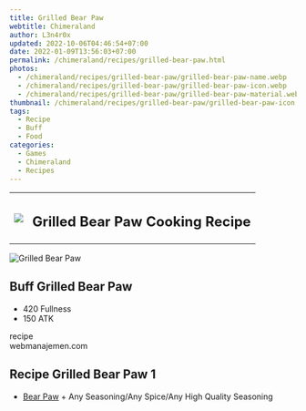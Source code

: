 ```yaml
---
title: Grilled Bear Paw
webtitle: Chimeraland
author: L3n4r0x
updated: 2022-10-06T04:46:54+07:00
date: 2022-01-09T13:56:03+07:00
permalink: /chimeraland/recipes/grilled-bear-paw.html
photos:
  - /chimeraland/recipes/grilled-bear-paw/grilled-bear-paw-name.webp
  - /chimeraland/recipes/grilled-bear-paw/grilled-bear-paw-icon.webp
  - /chimeraland/recipes/grilled-bear-paw/grilled-bear-paw-material.webp
thumbnail: /chimeraland/recipes/grilled-bear-paw/grilled-bear-paw-icon.webp
tags:
  - Recipe
  - Buff
  - Food
categories:
  - Games
  - Chimeraland
  - Recipes
---
```


<section id="bootstrap-wrapper"><link rel="stylesheet" href="https://cdn.statically.io/gh/dimaslanjaka/Web-Manajemen/40ac3225/css/bootstrap-4.5-wrapper.css"/><div class="row mb-2"><div class="col-md-12 mb-2"><table class="table" id="post-info"><tbody><tr><td><img class="d-inline-block me-2" src="/chimeraland/recipes/grilled-bear-paw/grilled-bear-paw-icon.webp" width="auto" height="auto"/></td><td><h1 class="fs-5">Grilled Bear Paw Cooking Recipe</h1></td></tr></tbody></table></div></div><div class="card mb-2"><div class="row g-0"><div class="col-sm-4 position-relative mb-2"><img src="/chimeraland/recipes/grilled-bear-paw/grilled-bear-paw-material.webp" class="card-img fit-cover w-100 h-100" alt="Grilled Bear Paw" data-fancybox="true"/></div><div class="col-sm-8 mb-2"><div class="card-body"><h2 class="card-title fs-5">Buff Grilled Bear Paw</h2><div class="card-text"><ul><li>420 Fullness</li><li>150 ATK</li></ul></div><span class="badge rounded-pill bg-dark">recipe</span></div><div class="card-footer text-end text-muted">webmanajemen.com</div></div></div></div><div class="row mb-2"><div class="col-12 col-lg-6 recipe-item mb-2"><div class="card"><div class="card-body"><h2 class="card-title fs-5">Recipe Grilled Bear Paw 1</h2><div class="card-text"><ul><li><a class="text-decoration-none" href="/chimeraland/materials/bear-paw.html">Bear Paw</a><span> + </span>Any Seasoning/Any Spice/Any High Quality Seasoning</li></ul></div></div></div></div></div></section>